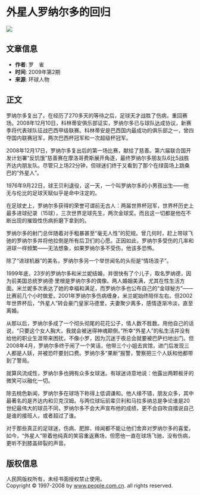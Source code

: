 # 外星人罗纳尔多的回归

![](../../../page/1121/2009-01/11/18/2009011118_brief.jpg)

## 文章信息
- **作者**: 罗　雀
- **时间**: 2009年第2期
- **来源**: 环球人物

## 正文

罗纳尔多复出了。在经历了270多天的等待之后，足球天才战胜了伤病，重回赛场。2008年12月10日，科林蒂安俱乐部证实，罗纳尔多已与球队达成协议，新赛季将代表球队征战巴西甲级联赛。科林蒂安是巴西国内最成功的俱乐部之一，曾四夺国内联赛冠军，两次巴西杯冠军和一次超级杯冠军。

2008年12月17日，罗纳尔多复出后的第一场比赛，献给了慈善。第六届联合国开发计划署“反饥饿”慈善赛在摩洛哥费斯展开角逐，最终罗纳尔多朋友队6比5战胜齐达内朋友队。尽管只上场22分钟，但球迷们终于又看到了那个在绿茵场上跳桑巴的“外星人”。

1976年9月22日，球王贝利退役，这一天，一个叫罗纳尔多的小男孩出生——他无与伦比的足球天赋似乎是命中注定的。

在足球史上，罗纳尔多获得的荣誉可谓前无古人：两届世界杯冠军，世界杯历史上最多进球纪录（15球），三次世界足球先生，两次金球奖。而且这一切都是他在不断出现的摧毁性伤病折磨下拿到的。

罗纳尔多的射门总伴随着对手粗暴甚至“毫无人性”的犯规。曾几何时，赶上带球飞驰的罗纳尔多并将他拉倒是所有后卫们的心愿。正因如此，罗纳尔多受伤的几率和进球一样频繁——无法想象，如果罗纳尔多不受伤，他该多恐怖。

除了“进球机器”的美名，罗纳尔多另一个举世闻名的头衔是“情场浪子”。

1999年底，23岁的罗纳尔多和米兰妮结婚，并很快有了个儿子，取名罗纳德，因为前美国总统罗纳德·里根是罗纳尔多的偶像。两人婚姻美满，尤其在性生活方面。米兰妮多次表达了她的幸福和满足，而罗纳尔多也公布自己的“金球秘方”——比赛前几个小时做爱。2001年罗纳尔多伤病缠身，米兰妮始终陪伴左右。但2002年世界杯后，“外星人”转会豪门皇家马德里，夫妻聚少离多，感情逐渐冷淡，直至离婚。

从那以后，罗纳尔多成了一个彻头彻尾的花花公子，情人数不胜数。用他自己的话说，“只要这个女人胸大，我就会被迷得神魂颠倒。”所幸“外星人”的私生活并没有给他的职业生涯带来困扰，不像小罗，因为沉迷于夜总会就要被巴萨扫地出门。但2008年4月，罗纳尔多终于闹了一个笑话，他带三个小姐去宾馆，进门后发现三人都是人妖，并被恐吓要封口费。罗纳尔多“果断”报警，警察把三个人妖和他都带到了警局。

就算风流成性，罗纳尔多也拥有众多女球迷。有球迷诗意地说：他露出两颗板牙的微笑可以融化一切。

除去桃色新闻，罗纳尔多在球场下称得上低调谦和。他人缘不错，朋友众多，其中最著名的是齐达内和贝克汉姆。与两位球坛前辈贝利和马拉多纳总是争论谁是20世纪最伟大的球员不同，罗纳尔多不会大声宣布他的成绩，更不会自吹自擂说自己是谁的接班人，或者超过了谁。

对于那些真正的足球迷，伤病、肥胖、绯闻都不能让他们舍弃对罗纳尔多的喜爱。如今，“外星人”带着他纯真的笑容重返赛场，但愿他一直在球场飞驰，没有伤病，更听不到膝盖碎裂的声音。

## 版权信息
人民网版权所有，未经书面授权禁止使用。  
Copyright © 1997-2008 by www.people.com.cn. all rights reserved.
<!-- tcd_original_link http://paper.people.com.cn/hqrw/html/2009-01/11/content_214762.htm -->
